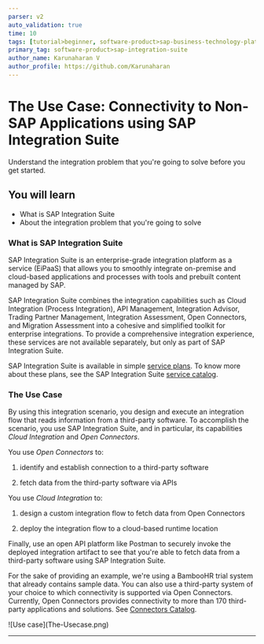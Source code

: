 ```yaml
---
parser: v2
auto_validation: true
time: 10
tags: [tutorial>beginner, software-product>sap-business-technology-platform, software-product>sap-btp--cloud-foundry-environment]
primary_tag: software-product>sap-integration-suite
author_name: Karunaharan V
author_profile: https://github.com/Karunaharan
---
```


# The Use Case: Connectivity to Non-SAP Applications using SAP Integration Suite
<!-- description --> Understand the integration problem that you're going to solve before you get started.

## You will learn
 - What is SAP Integration Suite
 - About the integration problem that you're going to solve


### What is SAP Integration Suite

SAP Integration Suite is an enterprise-grade integration platform as a service (EiPaaS) that allows you to smoothly integrate on-premise and cloud-based applications and processes with tools and prebuilt content managed by SAP.

SAP Integration Suite combines the integration capabilities such as Cloud Integration (Process Integration), API Management, Integration Advisor, Trading Partner Management, Integration Assessment, Open Connectors, and Migration Assessment into a cohesive and simplified toolkit for enterprise integrations. To provide a comprehensive integration experience, these services are not available separately, but only as part of SAP Integration Suite.

SAP Integration Suite is available in simple [service plans](https://help.sap.com/docs/btp/sap-business-technology-platform/commercial-models?version=Cloud). To know more about these plans, see the SAP Integration Suite [service catalog](https://discovery-center.cloud.sap/#/serviceCatalog/f810c887-8d25-4942-9849-354837951066).


### The Use Case

By using this integration scenario, you design and execute an integration flow that reads information from a third-party software. To accomplish the scenario, you use SAP Integration Suite, and in particular, its capabilities *Cloud Integration* and *Open Connectors*.

You use *Open Connectors* to: 

1.  identify and establish connection to a third-party software
   
2.  fetch data from the third-party software via APIs  

You use *Cloud Integration* to: 

1. design a custom integration flow to fetch data from Open Connectors
   
2. deploy the integration flow to a cloud-based runtime location

Finally, use an open API platform like Postman to securely invoke the deployed integration artifact to see that you're able to fetch data from a third-party software using SAP Integration Suite.

For the sake of providing an example, we're using a BambooHR trial system that already contains sample data. You can also use a third-party system of your choice to which connectivity is supported via Open Connectors. Currently, Open Connectors provides connectivity to more than 170 third-party applications and solutions. See [Connectors Catalog](https://help.openconnectors.ext.hana.ondemand.com/home/catalog).

  <!-- border -->![Use case](The-Usecase.png)


---
